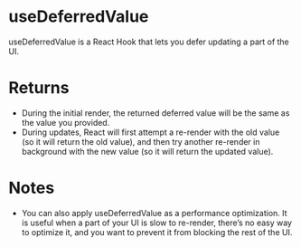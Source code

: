 # useDeferredValue

useDeferredValue is a React Hook that lets you defer updating a part of the UI.

# Returns

- During the initial render, the returned deferred value will be the same as the value you provided.
- During updates, React will first attempt a re-render with the old value (so it will return the old value), and then try another re-render in background with the new value (so it will return the updated value).

# Notes

- You can also apply useDeferredValue as a performance optimization. It is useful when a part of your UI is slow to re-render, there’s no easy way to optimize it, and you want to prevent it from blocking the rest of the UI.
